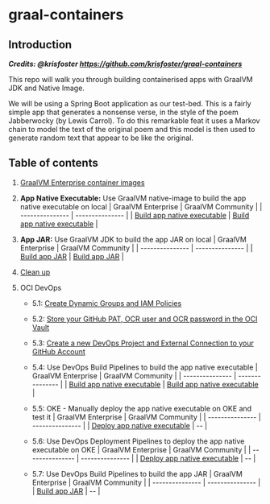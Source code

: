 # graal-containers

## Introduction

***Credits: @krisfoster https://github.com/krisfoster/graal-containers***

This repo will walk you through building containerised apps with GraalVM JDK and Native Image.

We will be using a Spring Boot application as our test-bed. This is a fairly simple app that
generates a nonsense verse, in the style of the poem Jabberwocky (by Lewis Carrol). To do this remarkable
feat it uses a Markov chain to model the text of the original poem and this model is then used to generate random text that appear to be like the original.

## Table of contents

1. [GraalVM Enterprise container images](./docs/01.md)
2. **App Native Executable:** Use GraalVM native-image to build the app native executable on local
    | GraalVM Enterprise | GraalVM Community |
    | --------------- | --------------- |
    | [Build app native executable](./docs/02-ee.md) | [Build app native executable](./docs/02-ce.md) |

3. **App JAR:** Use GraalVM JDK to build the app JAR on local
    | GraalVM Enterprise | GraalVM Community |
    | --------------- | --------------- |
    | [Build app JAR](./docs/03-ee.md) | [Build app JAR](./docs/03-ce.md) |

4. [Clean up](./docs/04.md)
5. OCI DevOps
    - 5.1: [Create Dynamic Groups and IAM Policies](./docs/05.md)
    - 5.2: [Store your GitHub PAT, OCR user and OCR password in the OCI Vault](./docs/06.md)
    - 5.3: [Create a new DevOps Project and External Connection to your GitHub Account](./docs/07.md)
    - 5.4: Use DevOps Build Pipelines to build the app native executable
        | GraalVM Enterprise | GraalVM Community |
        | --------------- | --------------- |
        | [Build app native executable](./docs/08-ee.md) | [Build app native executable](./docs/08-ce.md) |

    - 5.5: OKE - Manually deploy the app native executable on OKE and test it
        | GraalVM Enterprise | GraalVM Community |
        | --------------- | --------------- |
        | [Deploy app native executable](./docs/09.md) | -- |

    - 5.6: Use DevOps Deployment Pipelines to deploy the app native executable on OKE
        | GraalVM Enterprise | GraalVM Community |
        | --------------- | --------------- |
        | [Deploy app native executable](./docs/10.md) | -- |

    - 5.7: Use DevOps Build Pipelines to build the app JAR
        | GraalVM Enterprise | GraalVM Community |
        | --------------- | --------------- |
        | [Build app JAR](./docs/11.md) | -- |
